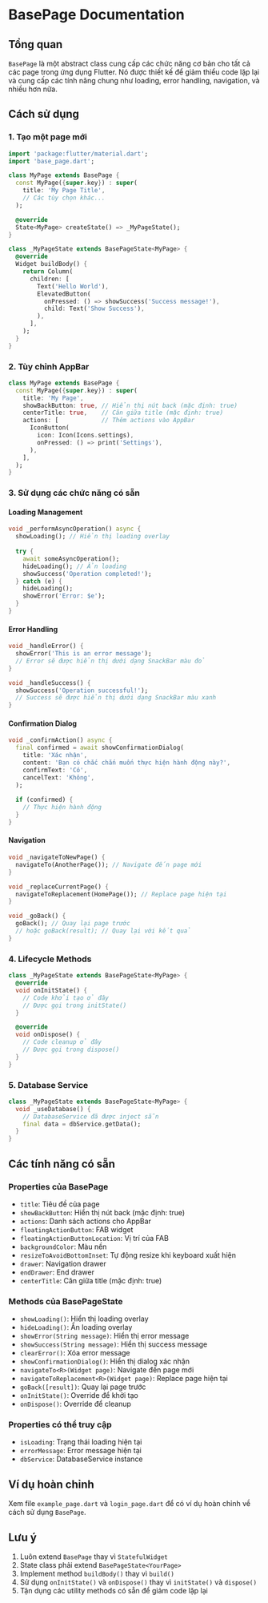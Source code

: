 # BasePage Documentation

## Tổng quan

`BasePage` là một abstract class cung cấp các chức năng cơ bản cho tất cả các page trong ứng dụng Flutter. Nó được thiết kế để giảm thiểu code lặp lại và cung cấp các tính năng chung như loading, error handling, navigation, và nhiều hơn nữa.

## Cách sử dụng

### 1. Tạo một page mới

```dart
import 'package:flutter/material.dart';
import 'base_page.dart';

class MyPage extends BasePage {
  const MyPage({super.key}) : super(
    title: 'My Page Title',
    // Các tùy chọn khác...
  );

  @override
  State<MyPage> createState() => _MyPageState();
}

class _MyPageState extends BasePageState<MyPage> {
  @override
  Widget buildBody() {
    return Column(
      children: [
        Text('Hello World'),
        ElevatedButton(
          onPressed: () => showSuccess('Success message!'),
          child: Text('Show Success'),
        ),
      ],
    );
  }
}
```

### 2. Tùy chỉnh AppBar

```dart
class MyPage extends BasePage {
  const MyPage({super.key}) : super(
    title: 'My Page',
    showBackButton: true, // Hiển thị nút back (mặc định: true)
    centerTitle: true,    // Căn giữa title (mặc định: true)
    actions: [            // Thêm actions vào AppBar
      IconButton(
        icon: Icon(Icons.settings),
        onPressed: () => print('Settings'),
      ),
    ],
  );
}
```

### 3. Sử dụng các chức năng có sẵn

#### Loading Management

```dart
void _performAsyncOperation() async {
  showLoading(); // Hiển thị loading overlay
  
  try {
    await someAsyncOperation();
    hideLoading(); // Ẩn loading
    showSuccess('Operation completed!');
  } catch (e) {
    hideLoading();
    showError('Error: $e');
  }
}
```

#### Error Handling

```dart
void _handleError() {
  showError('This is an error message');
  // Error sẽ được hiển thị dưới dạng SnackBar màu đỏ
}

void _handleSuccess() {
  showSuccess('Operation successful!');
  // Success sẽ được hiển thị dưới dạng SnackBar màu xanh
}
```

#### Confirmation Dialog

```dart
void _confirmAction() async {
  final confirmed = await showConfirmationDialog(
    title: 'Xác nhận',
    content: 'Bạn có chắc chắn muốn thực hiện hành động này?',
    confirmText: 'Có',
    cancelText: 'Không',
  );
  
  if (confirmed) {
    // Thực hiện hành động
  }
}
```

#### Navigation

```dart
void _navigateToNewPage() {
  navigateTo(AnotherPage()); // Navigate đến page mới
}

void _replaceCurrentPage() {
  navigateToReplacement(HomePage()); // Replace page hiện tại
}

void _goBack() {
  goBack(); // Quay lại page trước
  // hoặc goBack(result); // Quay lại với kết quả
}
```

### 4. Lifecycle Methods

```dart
class _MyPageState extends BasePageState<MyPage> {
  @override
  void onInitState() {
    // Code khởi tạo ở đây
    // Được gọi trong initState()
  }

  @override
  void onDispose() {
    // Code cleanup ở đây
    // Được gọi trong dispose()
  }
}
```

### 5. Database Service

```dart
class _MyPageState extends BasePageState<MyPage> {
  void _useDatabase() {
    // DatabaseService đã được inject sẵn
    final data = dbService.getData();
  }
}
```

## Các tính năng có sẵn

### Properties của BasePage

- `title`: Tiêu đề của page
- `showBackButton`: Hiển thị nút back (mặc định: true)
- `actions`: Danh sách actions cho AppBar
- `floatingActionButton`: FAB widget
- `floatingActionButtonLocation`: Vị trí của FAB
- `backgroundColor`: Màu nền
- `resizeToAvoidBottomInset`: Tự động resize khi keyboard xuất hiện
- `drawer`: Navigation drawer
- `endDrawer`: End drawer
- `centerTitle`: Căn giữa title (mặc định: true)

### Methods của BasePageState

- `showLoading()`: Hiển thị loading overlay
- `hideLoading()`: Ẩn loading overlay
- `showError(String message)`: Hiển thị error message
- `showSuccess(String message)`: Hiển thị success message
- `clearError()`: Xóa error message
- `showConfirmationDialog()`: Hiển thị dialog xác nhận
- `navigateTo<R>(Widget page)`: Navigate đến page mới
- `navigateToReplacement<R>(Widget page)`: Replace page hiện tại
- `goBack([result])`: Quay lại page trước
- `onInitState()`: Override để khởi tạo
- `onDispose()`: Override để cleanup

### Properties có thể truy cập

- `isLoading`: Trạng thái loading hiện tại
- `errorMessage`: Error message hiện tại
- `dbService`: DatabaseService instance

## Ví dụ hoàn chỉnh

Xem file `example_page.dart` và `login_page.dart` để có ví dụ hoàn chỉnh về cách sử dụng `BasePage`.

## Lưu ý

1. Luôn extend `BasePage` thay vì `StatefulWidget`
2. State class phải extend `BasePageState<YourPage>`
3. Implement method `buildBody()` thay vì `build()`
4. Sử dụng `onInitState()` và `onDispose()` thay vì `initState()` và `dispose()`
5. Tận dụng các utility methods có sẵn để giảm code lặp lại
